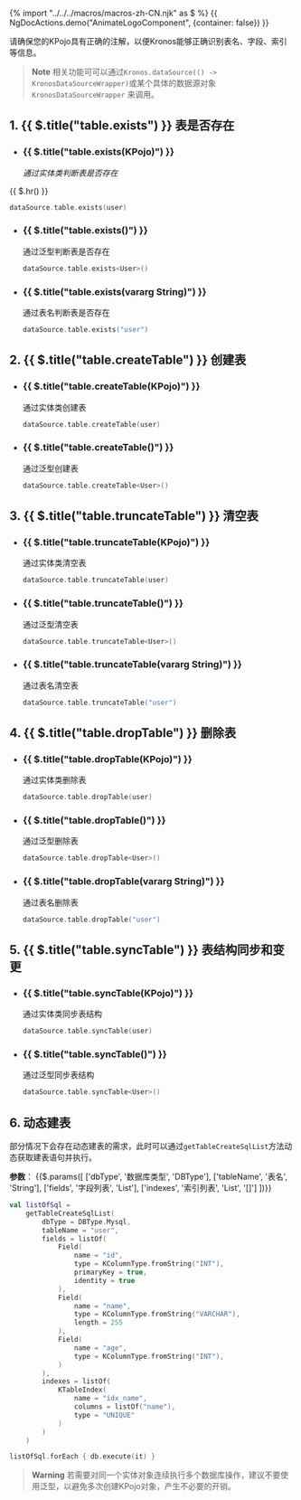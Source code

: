 {% import "../../../macros/macros-zh-CN.njk" as $ %}
{{ NgDocActions.demo("AnimateLogoComponent", {container: false}) }}

请确保您的KPojo具有正确的注解，以便Kronos能够正确识别表名、字段、索引等信息。

> **Note**
> 相关功能可可以通过`Kronos.dataSource(() -> KronosDataSourceWrapper)`或某个具体的数据源对象`KronosDataSourceWrapper`
> 来调用。

## 1. {{ $.title("table.exists") }} 表是否存在

- ### {{ $.title("table.exists(KPojo)") }}

  _通过实体类判断表是否存在_

 {{ $.hr() }}

  ```kotlin
  dataSource.table.exists(user)
  ```

- ### {{ $.title("table.exists<KPojo>()") }}

  通过泛型判断表是否存在

   ```kotlin
   dataSource.table.exists<User>()
   ```

- ### {{ $.title("table.exists(vararg String)") }}

  通过表名判断表是否存在

   ```kotlin
   dataSource.table.exists("user")
   ```

## 2. {{ $.title("table.createTable") }} 创建表

- ### {{ $.title("table.createTable(KPojo)") }}

  通过实体类创建表

   ```kotlin
   dataSource.table.createTable(user)
   ```

- ### {{ $.title("table.createTable<KPojo>()") }}

  通过泛型创建表

   ```kotlin
   dataSource.table.createTable<User>()
   ```

## 3. {{ $.title("table.truncateTable") }} 清空表

- ### {{ $.title("table.truncateTable(KPojo)") }}

  通过实体类清空表

   ```kotlin
   dataSource.table.truncateTable(user)
   ```

- ### {{ $.title("table.truncateTable<KPojo>()") }}

  通过泛型清空表

   ```kotlin
   dataSource.table.truncateTable<User>()
   ```

- ### {{ $.title("table.truncateTable(vararg String)") }}

  通过表名清空表

   ```kotlin
   dataSource.table.truncateTable("user")
   ```

## 4. {{ $.title("table.dropTable") }} 删除表

- ### {{ $.title("table.dropTable(KPojo)") }}

  通过实体类删除表

   ```kotlin
   dataSource.table.dropTable(user)
   ```

- ### {{ $.title("table.dropTable<KPojo>()") }}

  通过泛型删除表

    ```kotlin
    dataSource.table.dropTable<User>()
    ```

- ### {{ $.title("table.dropTable(vararg String)") }}

  通过表名删除表

    ```kotlin
    dataSource.table.dropTable("user")
    ```

## 5. {{ $.title("table.syncTable") }} 表结构同步和变更

- ### {{ $.title("table.syncTable(KPojo)") }}

  通过实体类同步表结构

   ```kotlin
   dataSource.table.syncTable(user)
   ```

- ### {{ $.title("table.syncTable<KPojo>()") }}

  通过泛型同步表结构

     ```kotlin
     dataSource.table.syncTable<User>()
     ```

## 6. 动态建表

部分情况下会存在动态建表的需求，此时可以通过`getTableCreateSqlList`方法动态获取建表语句并执行。

**参数**：
{{$.params([
['dbType', '数据库类型', 'DBType'],
['tableName', '表名', 'String'],
['fields', '字段列表', 'List<Field>'],
['indexes', '索引列表', 'List<KTableIndex>', '[]']
])}}

```kotlin name="demo" icon="kotlin" {2,31}
val listOfSql =
    getTableCreateSqlList(
        dbType = DBType.Mysql,
        tableName = "user",
        fields = listOf(
            Field(
                name = "id",
                type = KColumnType.fromString("INT"),
                primaryKey = true,
                identity = true
            ),
            Field(
                name = "name",
                type = KColumnType.fromString("VARCHAR"),
                length = 255
            ),
            Field(
                name = "age",
                type = KColumnType.fromString("INT"),
            )
        ),
        indexes = listOf(
            KTableIndex(
                name = "idx_name",
                columns = listOf("name"),
                type = "UNIQUE"
            )
        )
    )

listOfSql.forEach { db.execute(it) }
```

> **Warning**
> 若需要对同一个实体对象连续执行多个数据库操作，建议不要使用泛型，以避免多次创建KPojo对象，产生不必要的开销。
